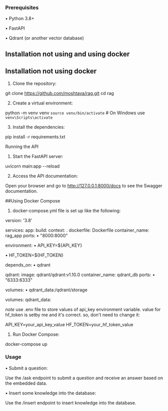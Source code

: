 ### Prerequisites

•  Python 3.8+

•  FastAPI

•  Qdrant (or another vector database)

## Installation not using and using docker


## Installation not using docker
1. Clone the repository:

git clone https://github.com/moshtava/rag.git
cd rag

2. Create a virtual environment:

python -m venv venv
`source venv/bin/activate`  # On Windows use `venv\Scripts\activate`

3. Install the dependencies:

pip install -r requirements.txt

Running the API
1. Start the FastAPI server:

uvicorn main:app --reload

2. Access the API documentation:

Open your browser and go to http://127.0.0.1:8000/docs to see the Swagger documentation.

##Using Docker Compose
1. docker-compose.yml file is set up like the following:

version: '3.8'

services:
app:
build:
context: .
dockerfile: Dockerfile
container_name: rag_app
ports:
•  "8000:8000"

environment:
•  API_KEY=${API_KEY}

•  HF_TOKEN=${HF_TOKEN}

depends_on:
•  qdrant


qdrant:
image: qdrant/qdrant:v1.10.0
container_name: qdrant_db
ports:
•  "6333:6333"

volumes:
•  qdrant_data:/qdrant/storage


volumes:
qdrant_data:

*note* use .env file to store values of api_key environment variable. value for hf_token is setby me and it's correct. so, don't need to change it:

API_KEY=your_api_key_value
HF_TOKEN=your_hf_token_value

1. Run Docker Compose:

docker-compose up

### Usage
•  Submit a question:

Use the /ask endpoint to submit a question and receive an answer based on the embedded data.

•  Insert some knowledge into the database:

Use the /insert endpoint to insert knowledge into the database.